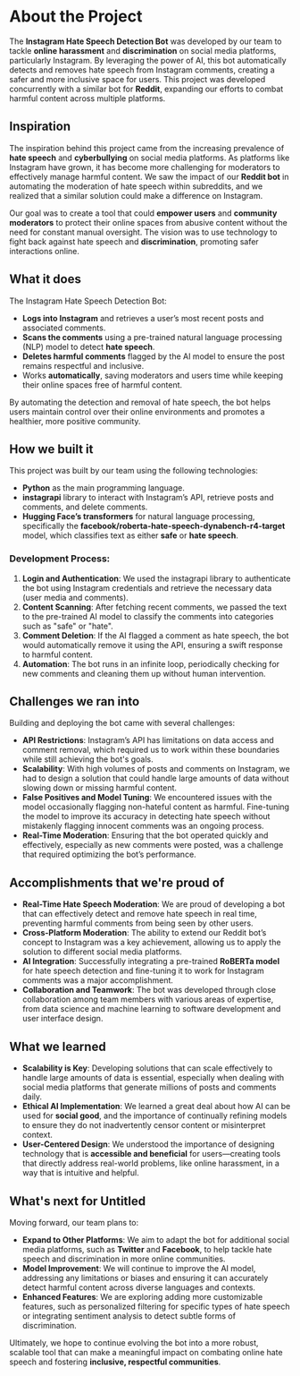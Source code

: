 # About the Project

The **Instagram Hate Speech Detection Bot** was developed by our team to tackle **online harassment** and **discrimination** on social media platforms, particularly Instagram. By leveraging the power of AI, this bot automatically detects and removes hate speech from Instagram comments, creating a safer and more inclusive space for users. This project was developed concurrently with a similar bot for **Reddit**, expanding our efforts to combat harmful content across multiple platforms.

## Inspiration

The inspiration behind this project came from the increasing prevalence of **hate speech** and **cyberbullying** on social media platforms. As platforms like Instagram have grown, it has become more challenging for moderators to effectively manage harmful content. We saw the impact of our **Reddit bot** in automating the moderation of hate speech within subreddits, and we realized that a similar solution could make a difference on Instagram.

Our goal was to create a tool that could **empower users** and **community moderators** to protect their online spaces from abusive content without the need for constant manual oversight. The vision was to use technology to fight back against hate speech and **discrimination**, promoting safer interactions online.

## What it does

The Instagram Hate Speech Detection Bot:
- **Logs into Instagram** and retrieves a user’s most recent posts and associated comments.
- **Scans the comments** using a pre-trained natural language processing (NLP) model to detect **hate speech**.
- **Deletes harmful comments** flagged by the AI model to ensure the post remains respectful and inclusive.
- Works **automatically**, saving moderators and users time while keeping their online spaces free of harmful content.

By automating the detection and removal of hate speech, the bot helps users maintain control over their online environments and promotes a healthier, more positive community.

## How we built it

This project was built by our team using the following technologies:
- **Python** as the main programming language.
- **instagrapi** library to interact with Instagram’s API, retrieve posts and comments, and delete comments.
- **Hugging Face’s transformers** for natural language processing, specifically the **facebook/roberta-hate-speech-dynabench-r4-target** model, which classifies text as either **safe** or **hate speech**.
  
### Development Process:
1. **Login and Authentication**: We used the instagrapi library to authenticate the bot using Instagram credentials and retrieve the necessary data (user media and comments).
2. **Content Scanning**: After fetching recent comments, we passed the text to the pre-trained AI model to classify the comments into categories such as "safe" or "hate".
3. **Comment Deletion**: If the AI flagged a comment as hate speech, the bot would automatically remove it using the API, ensuring a swift response to harmful content.
4. **Automation**: The bot runs in an infinite loop, periodically checking for new comments and cleaning them up without human intervention.

## Challenges we ran into

Building and deploying the bot came with several challenges:
- **API Restrictions**: Instagram’s API has limitations on data access and comment removal, which required us to work within these boundaries while still achieving the bot's goals.
- **Scalability**: With high volumes of posts and comments on Instagram, we had to design a solution that could handle large amounts of data without slowing down or missing harmful content.
- **False Positives and Model Tuning**: We encountered issues with the model occasionally flagging non-hateful content as harmful. Fine-tuning the model to improve its accuracy in detecting hate speech without mistakenly flagging innocent comments was an ongoing process.
- **Real-Time Moderation**: Ensuring that the bot operated quickly and effectively, especially as new comments were posted, was a challenge that required optimizing the bot’s performance.

## Accomplishments that we're proud of

- **Real-Time Hate Speech Moderation**: We are proud of developing a bot that can effectively detect and remove hate speech in real time, preventing harmful comments from being seen by other users.
- **Cross-Platform Moderation**: The ability to extend our Reddit bot’s concept to Instagram was a key achievement, allowing us to apply the solution to different social media platforms.
- **AI Integration**: Successfully integrating a pre-trained **RoBERTa model** for hate speech detection and fine-tuning it to work for Instagram comments was a major accomplishment.
- **Collaboration and Teamwork**: The bot was developed through close collaboration among team members with various areas of expertise, from data science and machine learning to software development and user interface design.

## What we learned

- **Scalability is Key**: Developing solutions that can scale effectively to handle large amounts of data is essential, especially when dealing with social media platforms that generate millions of posts and comments daily.
- **Ethical AI Implementation**: We learned a great deal about how AI can be used for **social good**, and the importance of continually refining models to ensure they do not inadvertently censor content or misinterpret context.
- **User-Centered Design**: We understood the importance of designing technology that is **accessible and beneficial** for users—creating tools that directly address real-world problems, like online harassment, in a way that is intuitive and helpful.

## What's next for Untitled

Moving forward, our team plans to:
- **Expand to Other Platforms**: We aim to adapt the bot for additional social media platforms, such as **Twitter** and **Facebook**, to help tackle hate speech and discrimination in more online communities.
- **Model Improvement**: We will continue to improve the AI model, addressing any limitations or biases and ensuring it can accurately detect harmful content across diverse languages and contexts.
- **Enhanced Features**: We are exploring adding more customizable features, such as personalized filtering for specific types of hate speech or integrating sentiment analysis to detect subtle forms of discrimination.

Ultimately, we hope to continue evolving the bot into a more robust, scalable tool that can make a meaningful impact on combating online hate speech and fostering **inclusive, respectful communities**.
